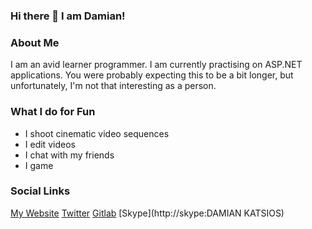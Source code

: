 ### Hi there 👋 I am Damian!

<!--
**dk-raw/dk-raw** is a ✨ _special_ ✨ repository because its `README.md` (this file) appears on your GitHub profile.

Here are some ideas to get you started:

- 🔭 I’m currently working on ...
- 🌱 I’m currently learning ...
- 👯 I’m looking to collaborate on ...
- 🤔 I’m looking for help with ...
- 💬 Ask me about ...
- 📫 How to reach me: ...
- 😄 Pronouns: ...
- ⚡ Fun fact: ...
-->

### About Me

I am an avid learner programmer. I am currently practising on ASP.NET applications. You were probably expecting this to be a bit longer, but unfortunately, I'm not that interesting as a person. 

### What I do for Fun
- I shoot cinematic video sequences
- I edit videos
- I chat with my friends
- I game

### Social Links

[My Website](https://dk-raw.github.io/personal_website/)
[Twitter](https://twitter.com/dkraw2)
[Gitlab](https://gitlab.com/dk.raw)
[Skype](http://skype:DAMIAN KATSIOS)

